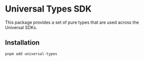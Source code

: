 # Universal Types SDK

This package provides a set of pure types that are used across the Universal SDKs.

## Installation

```bash
pnpm add universal-types
```
